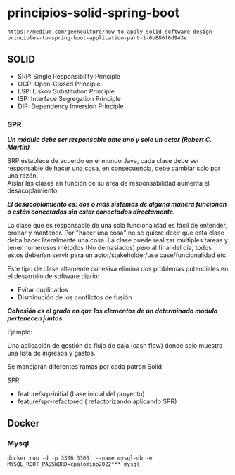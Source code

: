 # principios-solid-spring-boot

```text
https://medium.com/geekculture/how-to-apply-solid-software-design-principles-to-spring-boot-application-part-1-6b886f6d943e
```

## SOLID
*  SRP: Single Responsibility Principle 
*  OCP: Open-Closed Principle
*  LSP: Liskov Substitution Principle 
*  ISP: Interface Segregation Principle 
*  DIP: Dependency Inversion Principle


### SPR

**_Un módulo debe ser responsable ante uno y solo un actor (Robert C. Martín)_**

SRP establece de acuerdo en el mundo Java, cada clase debe ser responsable 
de hacer una cosa, en consecuencia, debe cambiar solo por una razón. <br>
Aislar las clases en función de su área de responsabilidad aumenta el desacoplamiento.

**_El desacoplamiento es: dos o más sistemas de alguna manera funcionan o están conectados
sin estar conectados directamente._**

La clase que es responsable de una sola funcionalidad es fácil de entender,
probar y mantener. Por "hacer una cosa" no se quiere decir que esta clase 
deba hacer literalmente una cosa. La clase puede realizar múltiples tareas
y tener numerosos métodos (No demasiados) pero al final del día, todos estos
deberían servir para un actor/stakeholder/use case/funcionalidad etc.

Este tipo de clase altamente cohesiva elimina dos problemas potenciales
en el desarrollo de software diario:

* Evitar duplicados
* Disminución de los conflictos de fusión

**_Cohesión es el grado en que los elementos de un determinado módulo pertenecen juntos._**

Ejemplo:

Una aplicación de gestión de flujo de caja (cash flow) donde solo muestra una lista de 
ingresos y gastos.


Se manejarán diferentes ramas por cada patron Solid:

SPR
* feature/srp-initial (base inicial del proyecto)
* feature/spr-refactored ( refactorizando aplicando SPR)



## Docker

### Mysql

```shell
docker run -d -p 3306:3306  --name mysql-db -e MYSQL_ROOT_PASSWORD=cpalomino2022*** mysql 
```